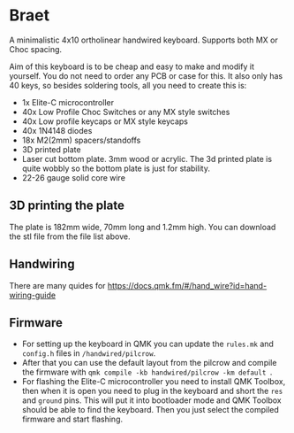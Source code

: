 # Braet
A minimalistic 4x10 ortholinear handwired keyboard. Supports both MX or Choc spacing.

Aim of this keyboard is to be cheap and easy to make and modify it yourself. 
You do not need to order any PCB or case for this. It also only has 40 keys, so besides soldering tools, all you need to create this is:
 - 1x Elite-C microcontroller
 - 40x Low Profile Choc Switches or any MX style switches
 - 40x Low profile keycaps or MX style keycaps
 - 40x 1N4148 diodes
 - 18x M2(2mm) spacers/standoffs
 - 3D printed plate
 - Laser cut bottom plate. 3mm wood or acrylic. The 3d printed plate is quite wobbly so the bottom plate is just for stability.
 - 22-26 gauge solid core wire

## 3D printing the plate
The plate is 182mm wide, 70mm long and 1.2mm high. You can download the stl file from the file list above.

## Handwiring 
There are many quides for
https://docs.qmk.fm/#/hand_wire?id=hand-wiring-guide

## Firmware
- For setting up the keyboard in QMK you can update the `rules.mk` and `config.h` files in `/handwired/pilcrow`.
- After that you can use the default layout from the pilcrow and compile the firmware with `qmk compile -kb handwired/pilcrow -km default
`.
- For flashing the Elite-C microcontroller you need to install QMK Toolbox, then when it is open you need to plug in the keyboard and short the `res` and `ground` pins. This will put it into bootloader mode and QMK Toolbox should be able to find the keyboard. Then you just select the compiled firmware and start flashing.

